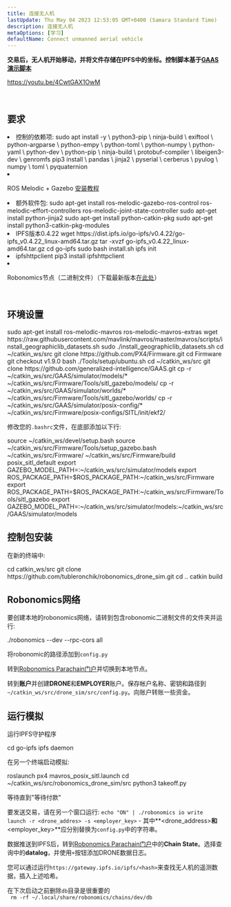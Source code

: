 ```yaml
---
title: 连接无人机
lastUpdate: Thu May 04 2023 12:53:05 GMT+0400 (Samara Standard Time)
description: 连接无人机
metaOptions: [学习]
defaultName: Connect unmanned aerial vehicle
---
```


**交易后，无人机开始移动，并将文件存储在IPFS中的坐标。控制脚本基于[GAAS演示脚本](https://github.com/generalized-intelligence/GAAS)**  

https://youtu.be/4CwtGAX1OwM

<br/>

## 要求

<List>

<li> 控制的依赖项:

<LessonCodeWrapper language="bash">
sudo apt install -y \
	python3-pip \
	ninja-build \
	exiftool \
	python-argparse \
	python-empy \
	python-toml \
	python-numpy \
	python-yaml \
	python-dev \
	python-pip \
	ninja-build \
	protobuf-compiler \
	libeigen3-dev \
	genromfs
</LessonCodeWrapper>

<LessonCodeWrapper language="bash">
pip3 install \
	pandas \
	jinja2 \
	pyserial \
	cerberus \
	pyulog \
	numpy \
	toml \
	pyquaternion
</LessonCodeWrapper>

</li>

<li class="flex">

ROS Melodic + Gazebo [安装教程](http://wiki.ros.org/melodic/安装)
</li>

<li>额外软件包:

<LessonCodeWrapper language="bash" codeClass="big-code">
sudo apt-get install ros-melodic-gazebo-ros-control ros-melodic-effort-controllers ros-melodic-joint-state-controller
sudo apt-get install python-jinja2
sudo apt-get install python-catkin-pkg
sudo apt-get install python3-catkin-pkg-modules
</LessonCodeWrapper>

</li>

<li>IPFS版本0.4.22

<LessonCodeWrapper language="bash" codeClass="big-code">
wget https://dist.ipfs.io/go-ipfs/v0.4.22/go-ipfs_v0.4.22_linux-amd64.tar.gz
tar -xvzf go-ipfs_v0.4.22_linux-amd64.tar.gz
cd go-ipfs
sudo bash install.sh
ipfs init
</LessonCodeWrapper>

</li>

<li>ipfshttpclient

<LessonCodeWrapper language="bash" codeClass="big-code">
pip3 install ipfshttpclient
</LessonCodeWrapper>

</li>

<li class="flex">

Robonomics节点（二进制文件）（下载最新版本[在此处](https://github.com/airalab/robonomics/releases)）
</li>

</List>

<br/>

## 环境设置

<LessonCodeWrapper language="bash" codeClass="big-code">
sudo apt-get install ros-melodic-mavros ros-melodic-mavros-extras
wget https://raw.githubusercontent.com/mavlink/mavros/master/mavros/scripts/install_geographiclib_datasets.sh
sudo ./install_geographiclib_datasets.sh
cd ~/catkin_ws/src
git clone https://github.com/PX4/Firmware.git
cd Firmware
git checkout v1.9.0
bash ./Tools/setup/ubuntu.sh
</LessonCodeWrapper>

<LessonCodeWrapper language="bash" codeClass="big-code">
cd ~/catkin_ws/src
git clone https://github.com/generalized-intelligence/GAAS.git
cp -r ~/catkin_ws/src/GAAS/simulator/models/* ~/catkin_ws/src/Firmware/Tools/sitl_gazebo/models/
cp -r ~/catkin_ws/src/GAAS/simulator/worlds/* ~/catkin_ws/src/Firmware/Tools/sitl_gazebo/worlds/
cp -r ~/catkin_ws/src/GAAS/simulator/posix-config/* ~/catkin_ws/src/Firmware/posix-configs/SITL/init/ekf2/
</LessonCodeWrapper>

修改您的`.bashrc`文件，在底部添加以下行:  

<LessonCodeWrapper language="json" codeClass="big-code">
source ~/catkin_ws/devel/setup.bash   
source ~/catkin_ws/src/Firmware/Tools/setup_gazebo.bash ~/catkin_ws/src/Firmware/ ~/catkin_ws/src/Firmware/build posix_sitl_default 
export GAZEBO_MODEL_PATH=:~/catkin_ws/src/simulator/models 
export ROS_PACKAGE_PATH=$ROS_PACKAGE_PATH:~/catkin_ws/src/Firmware 
export ROS_PACKAGE_PATH=$ROS_PACKAGE_PATH:~/catkin_ws/src/Firmware/Tools/sitl_gazebo
export GAZEBO_MODEL_PATH=:~/catkin_ws/src/simulator/models:~/catkin_ws/src/GAAS/simulator/models
</LessonCodeWrapper>  

  
## 控制包安装
在新的终端中:

<LessonCodeWrapper language="bash" codeClass="big-code">
cd catkin_ws/src
git clone https://github.com/tubleronchik/robonomics_drone_sim.git
cd ..
catkin build
</LessonCodeWrapper>

## Robonomics网络

要创建本地的robonomics网络，请转到包含robonomic二进制文件的文件夹并运行:  

<LessonCodeWrapper language="bash">
./robonomics --dev --rpc-cors all
</LessonCodeWrapper>

将robonomic的路径添加到`config.py`

<LessonImages imageClasses="mb" src="iris-drone/IPFS.jpg" alt="IPFS"/>

转到[Robonomics Parachain门户](https://polkadot.js.org/apps/?rpc=wss%3A%2F%2Fkusama.rpc.robonomics.network%2F#/)并切换到本地节点。

<LessonImages imageClasses="mb" src="iris-drone/localNode.jpg" alt="localNode"/>

转到**账户**并创建**DRONE**和**EMPLOYER**账户。保存帐户名称、密钥和路径到`~/catkin_ws/src/drone_sim/src/config.py`。向账户转账一些资金。

<LessonImages imageClasses="mb" src="iris-drone/addingAcc.jpg" alt="accounts"/>

## 运行模拟
运行IPFS守护程序

<LessonCodeWrapper language="bash">
cd go-ipfs
ipfs daemon
</LessonCodeWrapper>

在另一个终端启动模拟:

<LessonCodeWrapper language="bash">
roslaunch px4 mavros_posix_sitl.launch
cd ~/catkin_ws/src/robonomics_drone_sim/src
python3 takeoff.py
</LessonCodeWrapper>

等待直到"等待付款" 

<LessonImages imageClasses="mb" src="iris-drone/launch.jpg" alt="launch"/>

要发送交易，请在另一个窗口运行:
`echo "ON" | ./robonomics io write launch -r <drone_addres> -s <employer_key>` - 其中**<drone_address>**和**<employer_key>**应分别替换为`config.py`中的字符串。

数据推送到IPFS后，转到[Robonomics Parachain门户](https://polkadot.js.org/apps/?rpc=wss%3A%2F%2Fkusama.rpc.robonomics.network%2F#/)中的**Chain State**。选择查询中的**datalog**，并使用`+`按钮添加DRONE数据日志。


<LessonImages imageClasses="mb" src="iris-drone/datalog.jpg" alt="datalog"/>

您可以通过运行`https://gateway.ipfs.io/ipfs/<hash>`来查找无人机的遥测数据，插入上述哈希。

<LessonImages imageClasses="mb" src="iris-drone/output.jpg" alt="output"/>

在下次启动之前删除`db`目录是很重要的  
` rm -rf ~/.local/share/robonomics/chains/dev/db`